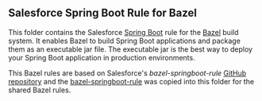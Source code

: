 ## Salesforce Spring Boot Rule for Bazel

This folder contains the Salesforce [Spring Boot](https://spring.io/guides/gs/spring-boot/) rule for the [Bazel](https://bazel.build/) build system.
It enables Bazel to build Spring Boot applications and package them as an executable jar file.
The executable jar is the best way to deploy your Spring Boot application in production environments.

This Bazel rules are based on Salesforce's *bazel-springboot-rule* [GitHub repository](https://github.com/salesforce/bazel-springboot-rule) and the [bazel-springboot-rule](https://github.com/salesforce/bazel-springboot-rule/tree/master/tools/springboot) was copied into this folder for the shared Bazel rules.
